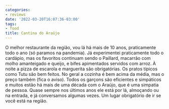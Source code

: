 ```yaml
---
categories:
- reviews
date: '2022-03-20T16:07:36-03:00'
tags:
- food
title: Cantina do Araújo
---
```


O melhor restaurante da região, vou lá há mais de 10 anos, praticamente todo o ano (só paramos na pandemia). Já experimentei praticamente todo o cardápio, mas os favoritos continuam sendo o Paillard, macarrão com molho amanteigado e queijo, e bifes apimentados servidos com arroz. À noite a pizza de escarola e marguerita são obrigatórias. Os pratos típicos como Tutu são bem feitos. No geral a cozinha é bem acima da média, mas o preço também (fica o aviso). Todos os garçons são eficientes e simpáticos e muitos estão há mais de uma década com o Araújo, que é uma simpatia de pessoa. Quase sempre nos últimos anos ele está por lá, almoçando ou na entrada, e já conversamos algumas vezes. Um lugar obrigatório de ir se você está na região.